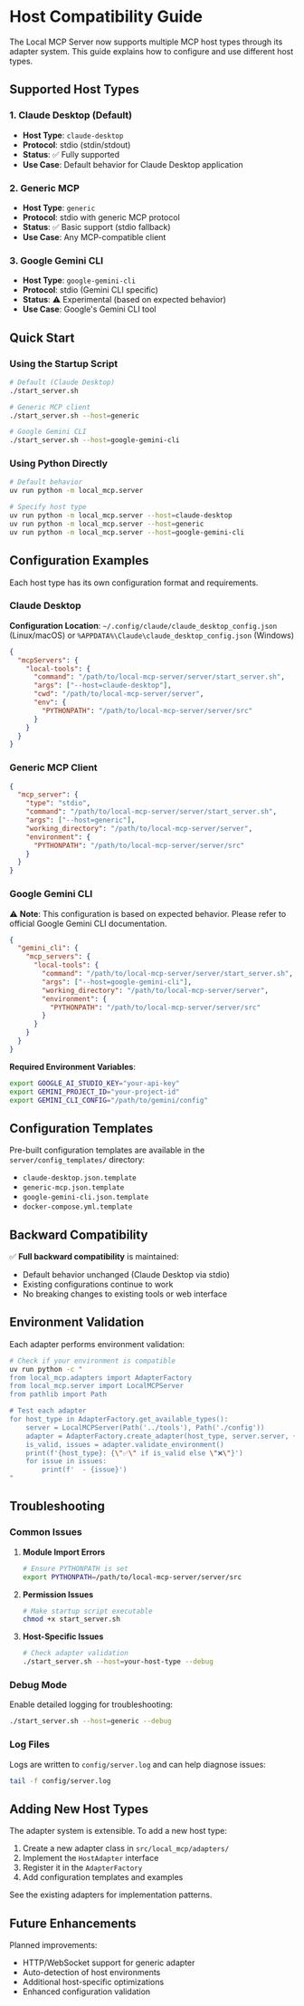 # Host Compatibility Guide

The Local MCP Server now supports multiple MCP host types through its adapter system. This guide explains how to configure and use different host types.

## Supported Host Types

### 1. Claude Desktop (Default)
- **Host Type**: `claude-desktop`
- **Protocol**: stdio (stdin/stdout)
- **Status**: ✅ Fully supported
- **Use Case**: Default behavior for Claude Desktop application

### 2. Generic MCP
- **Host Type**: `generic`
- **Protocol**: stdio with generic MCP protocol
- **Status**: ✅ Basic support (stdio fallback)
- **Use Case**: Any MCP-compatible client

### 3. Google Gemini CLI
- **Host Type**: `google-gemini-cli`
- **Protocol**: stdio (Gemini CLI specific)
- **Status**: ⚠️ Experimental (based on expected behavior)
- **Use Case**: Google's Gemini CLI tool

## Quick Start

### Using the Startup Script

```bash
# Default (Claude Desktop)
./start_server.sh

# Generic MCP client
./start_server.sh --host=generic

# Google Gemini CLI
./start_server.sh --host=google-gemini-cli
```

### Using Python Directly

```bash
# Default behavior
uv run python -m local_mcp.server

# Specify host type
uv run python -m local_mcp.server --host=claude-desktop
uv run python -m local_mcp.server --host=generic
uv run python -m local_mcp.server --host=google-gemini-cli
```

## Configuration Examples

Each host type has its own configuration format and requirements.

### Claude Desktop

**Configuration Location**: `~/.config/claude/claude_desktop_config.json` (Linux/macOS) or `%APPDATA%\Claude\claude_desktop_config.json` (Windows)

```json
{
  "mcpServers": {
    "local-tools": {
      "command": "/path/to/local-mcp-server/server/start_server.sh",
      "args": ["--host=claude-desktop"],
      "cwd": "/path/to/local-mcp-server/server",
      "env": {
        "PYTHONPATH": "/path/to/local-mcp-server/server/src"
      }
    }
  }
}
```

### Generic MCP Client

```json
{
  "mcp_server": {
    "type": "stdio",
    "command": "/path/to/local-mcp-server/server/start_server.sh",
    "args": ["--host=generic"],
    "working_directory": "/path/to/local-mcp-server/server",
    "environment": {
      "PYTHONPATH": "/path/to/local-mcp-server/server/src"
    }
  }
}
```

### Google Gemini CLI

⚠️ **Note**: This configuration is based on expected behavior. Please refer to official Google Gemini CLI documentation.

```json
{
  "gemini_cli": {
    "mcp_servers": {
      "local-tools": {
        "command": "/path/to/local-mcp-server/server/start_server.sh",
        "args": ["--host=google-gemini-cli"],
        "working_directory": "/path/to/local-mcp-server/server",
        "environment": {
          "PYTHONPATH": "/path/to/local-mcp-server/server/src"
        }
      }
    }
  }
}
```

**Required Environment Variables**:
```bash
export GOOGLE_AI_STUDIO_KEY="your-api-key"
export GEMINI_PROJECT_ID="your-project-id"
export GEMINI_CLI_CONFIG="/path/to/gemini/config"
```

## Configuration Templates

Pre-built configuration templates are available in the `server/config_templates/` directory:

- `claude-desktop.json.template`
- `generic-mcp.json.template`
- `google-gemini-cli.json.template`
- `docker-compose.yml.template`

## Backward Compatibility

✅ **Full backward compatibility** is maintained:
- Default behavior unchanged (Claude Desktop via stdio)
- Existing configurations continue to work
- No breaking changes to existing tools or web interface

## Environment Validation

Each adapter performs environment validation:

```bash
# Check if your environment is compatible
uv run python -c "
from local_mcp.adapters import AdapterFactory
from local_mcp.server import LocalMCPServer
from pathlib import Path

# Test each adapter
for host_type in AdapterFactory.get_available_types():
    server = LocalMCPServer(Path('../tools'), Path('./config'))
    adapter = AdapterFactory.create_adapter(host_type, server.server, {})
    is_valid, issues = adapter.validate_environment()
    print(f'{host_type}: {\"✅\" if is_valid else \"❌\"}')
    for issue in issues:
        print(f'  - {issue}')
"
```

## Troubleshooting

### Common Issues

1. **Module Import Errors**
   ```bash
   # Ensure PYTHONPATH is set
   export PYTHONPATH=/path/to/local-mcp-server/server/src
   ```

2. **Permission Issues**
   ```bash
   # Make startup script executable
   chmod +x start_server.sh
   ```

3. **Host-Specific Issues**
   ```bash
   # Check adapter validation
   ./start_server.sh --host=your-host-type --debug
   ```

### Debug Mode

Enable detailed logging for troubleshooting:

```bash
./start_server.sh --host=generic --debug
```

### Log Files

Logs are written to `config/server.log` and can help diagnose issues:

```bash
tail -f config/server.log
```

## Adding New Host Types

The adapter system is extensible. To add a new host type:

1. Create a new adapter class in `src/local_mcp/adapters/`
2. Implement the `HostAdapter` interface
3. Register it in the `AdapterFactory`
4. Add configuration templates and examples

See the existing adapters for implementation patterns.

## Future Enhancements

Planned improvements:
- HTTP/WebSocket support for generic adapter
- Auto-detection of host environments  
- Additional host-specific optimizations
- Enhanced configuration validation